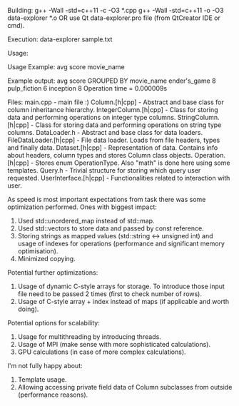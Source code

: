 Building:
g++ -Wall -std=c++11 -c -O3 *.cpp
g++ -Wall -std=c++11 -o -O3 data-explorer *.o
OR
use Qt data-explorer.pro file (from QtCreator IDE or cmd).

Execution:
data-explorer sample.txt

Usage:
<operation> <aggregation> <grouping>

Usage Example:
avg score movie_name

Example output:
avg score GROUPED BY movie_name
ender's_game 8
pulp_fiction 6
inception 8
Operation time = 0.000009s

Files:
main.cpp - main file :)
Column.[h|cpp] - Abstract and base class for column inheritance hierarchy.
IntegerColumn.[h|cpp] - Class for storing data and performing operations on integer type columns. 
StringColumn.[h|cpp] - Class for storing data and performing operations on string type columns. 
DataLoader.h - Abstract and base class for data loaders.
FileDataLoader.[h|cpp] - File data loader. Loads from file headers, types and finally data.
Dataset.[h|cpp] - Representation of data. Contains info about headers, column types and stores Column class objects.
Operation.[h|cpp] - Stores enum OperationType. Also "math" is done here using some templates.
Query.h - Trivial structure for storing which query user requested.
UserInterface.[h|cpp] - Functionalities related to interaction with user.

As speed is most important expectations from task there was some optimization performed. Ones with biggest impact:
1) Used std::unordered_map instead of std::map.
2) Used std::vectors to store data and passed by const reference.
3) Storing strings as mapped values (std::string <-> unsigned int) and usage of indexes for operations (performance and significant memory optimisation).
4) Minimized copying.

Potential further optimizations:
1) Usage of dynamic C-style arrays for storage. To introduce those input file need to be passed 2 times (first to check number of rows).
2) Usage of C-style array + index instead of maps (if applicable and worth doing).

Potential options for scalability:
1) Usage for multithreading by introducing threads.
2) Usage of MPI (make sense with more sophisticated calculations).
3) GPU calculations (in case of more complex calculations).  

I'm not fully happy about:
1) Template usage.
2) Allowing accessing private field data of Column subclasses from outside (performance reasons).
